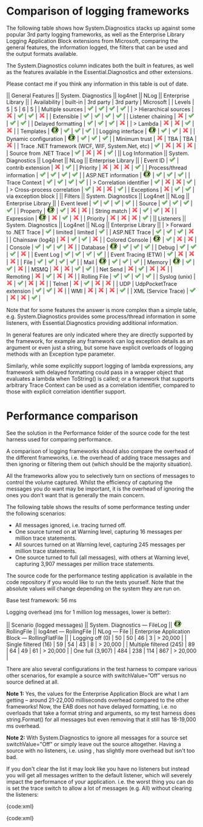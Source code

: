 # Comparison of logging frameworks

The following table shows how System.Diagnostics stacks up against some popular 3rd party logging frameworks, as well as the Enterprise Library Logging Application Block extensions from Microsoft, comparing the general features, the information logged, the filters that can be used and the output formats available. 

The System.Diagnostics column indicates both the built in features, as well as the features available in the Essential.Diagnostics and other extensions.

Please contact me if you think any information in this table is out of date.

|| General Features || System. Diagnostics || log4net || NLog || Enterprise Library ||
| Availability | built-in | 3rd party | 3rd party | Microsoft |
| Levels | 5 | 5 | 6 | 5 |
| Multiple sources | ![](Comparison_tick.png) | ![](Comparison_tick.png) | ![](Comparison_tick.png) | ![](Comparison_tick.png) |
| > Hierarchical sources | ![](Comparison_cross.png) | ![](Comparison_tick.png) | ![](Comparison_tick.png) | ![](Comparison_cross.png) |
| Extensible | ![](Comparison_tick.png) | ![](Comparison_tick.png) | ![](Comparison_tick.png) | ![](Comparison_tick.png) |
| Listener chaining | ![](Comparison_cross.png) | ![](Comparison_tick.png) | ![](Comparison_tick.png) | ![](Comparison_tick.png) |
| Delayed formatting | ![](Comparison_tick.png) | ![](Comparison_tick.png) | ![](Comparison_tick.png) | ![](Comparison_cross.png) |
| > Lambda | ![](Comparison_cross.png) | ![](Comparison_cross.png) | ![](Comparison_tick.png) | ![](Comparison_cross.png) |
| Templates | ![](Comparison_ex.png) | ![](Comparison_tick.png) | ![](Comparison_tick.png) | ![](Comparison_tick.png) |
| Logging interface | ![](Comparison_ex.png) | ![](Comparison_tick.png) | ![](Comparison_tick.png) | ![](Comparison_cross.png) |
| Dynamic configuration | ![](Comparison_ex.png) | ![](Comparison_tick.png) | ![](Comparison_tick.png) | ![](Comparison_tick.png) |
| Minimum trust | ![](Comparison_cross.png) | TBA | TBA | ![](Comparison_cross.png) |
| Trace .NET framework (WCF, WIF, System.Net, etc) | ![](Comparison_tick.png) | ![](Comparison_cross.png) | ![](Comparison_cross.png) | ![](Comparison_cross.png) |
| Source from .NET Trace | ![](Comparison_tick.png) | ![](Comparison_cross.png) | ![](Comparison_cross.png) | ![](Comparison_tick.png) |
|| Log Information || System. Diagnostics || Log4net || NLog || Enterprise Library ||
| Event ID | ![](Comparison_tick.png) | contrib extension | ![](Comparison_cross.png) | ![](Comparison_tick.png) |
| Priority | ![](Comparison_cross.png) | ![](Comparison_cross.png) | ![](Comparison_cross.png) | ![](Comparison_tick.png) |
| Process/thread information | ![](Comparison_tick.png) | ![](Comparison_tick.png) | ![](Comparison_tick.png) | ![](Comparison_tick.png) |
| ASP.NET information | ![](Comparison_ex.png) | ![](Comparison_tick.png) | ![](Comparison_tick.png) | ![](Comparison_tick.png) |
| Trace Context | ![](Comparison_tick.png) | ![](Comparison_tick.png) | ![](Comparison_tick.png) | ![](Comparison_tick.png) |
| > Correlation identifier | ![](Comparison_tick.png) | ![](Comparison_cross.png) | ![](Comparison_cross.png) | ![](Comparison_tick.png) |
| > Cross-process correlation | ![](Comparison_tick.png) | ![](Comparison_cross.png) | ![](Comparison_cross.png) | ![](Comparison_tick.png) |
| Exceptions | ![](Comparison_cross.png) | ![](Comparison_tick.png) | ![](Comparison_tick.png) | via exception block |
|| Filters || System. Diagnostics || Log4net || NLog || Enterprise Library ||
| Event level | ![](Comparison_tick.png) | ![](Comparison_tick.png) | ![](Comparison_tick.png) | ![](Comparison_tick.png) |
| Source | ![](Comparison_tick.png) | ![](Comparison_tick.png) | ![](Comparison_tick.png) | ![](Comparison_tick.png) |
| Property | ![](Comparison_ex.png) | ![](Comparison_tick.png) | ![](Comparison_cross.png) | ![](Comparison_cross.png) |
| String match | ![](Comparison_cross.png) | ![](Comparison_tick.png) | ![](Comparison_tick.png) | ![](Comparison_cross.png) |
| Expression | ![](Comparison_ex.png) | ![](Comparison_cross.png) | ![](Comparison_tick.png) | ![](Comparison_cross.png) |
| Priority | ![](Comparison_cross.png) | ![](Comparison_cross.png) | ![](Comparison_cross.png) | ![](Comparison_tick.png) |
|| Listeners || System. Diagnostics || Log4net || NLog || Enterprise Library ||
| > Forward to .NET Trace | ![](Comparison_tick.png) | limited | limited | ![](Comparison_tick.png) |
| ASP.NET Trace | ![](Comparison_tick.png) | ![](Comparison_tick.png) | ![](Comparison_tick.png) | ![](Comparison_cross.png) |
| Chainsaw (log4j) | ![](Comparison_cross.png) | ![](Comparison_tick.png) | ![](Comparison_tick.png) | ![](Comparison_cross.png) |
| Colored Console | ![](Comparison_ex.png) | ![](Comparison_tick.png) | ![](Comparison_cross.png) | ![](Comparison_cross.png) |
| Console | ![](Comparison_tick.png) | ![](Comparison_tick.png) | ![](Comparison_tick.png) | ![](Comparison_cross.png) |
| Database | ![](Comparison_ex.png) | ![](Comparison_tick.png) | ![](Comparison_tick.png) | ![](Comparison_tick.png) |
| Debug | ![](Comparison_tick.png) | ![](Comparison_tick.png) | ![](Comparison_tick.png) | ![](Comparison_cross.png) |
| Event Log | ![](Comparison_tick.png) | ![](Comparison_tick.png) | ![](Comparison_tick.png) | ![](Comparison_tick.png) |
| Event Tracing (ETW) | ![](Comparison_tick.png) | ![](Comparison_cross.png) | ![](Comparison_cross.png) | ![](Comparison_cross.png) |
| File | ![](Comparison_tick.png) | ![](Comparison_tick.png) | ![](Comparison_tick.png) | ![](Comparison_tick.png) |
| Mail | ![](Comparison_ex.png) | ![](Comparison_tick.png) | ![](Comparison_tick.png) | ![](Comparison_tick.png) |
| Memory | ![](Comparison_ex.png) | ![](Comparison_tick.png) | ![](Comparison_tick.png) | ![](Comparison_cross.png) |
| MSMQ | ![](Comparison_cross.png) | ![](Comparison_cross.png) | ![](Comparison_tick.png) | ![](Comparison_tick.png) |
| Net Send | ![](Comparison_cross.png) | ![](Comparison_tick.png) | ![](Comparison_cross.png) | ![](Comparison_cross.png) |
| Remoting | ![](Comparison_cross.png) | ![](Comparison_tick.png) | ![](Comparison_cross.png) | ![](Comparison_cross.png) |
| Rolling File | ![](Comparison_tick.png) | ![](Comparison_tick.png) | ![](Comparison_tick.png) | ![](Comparison_tick.png) |
| Syslog (unix) | ![](Comparison_cross.png) | ![](Comparison_tick.png) | ![](Comparison_cross.png) | ![](Comparison_cross.png) |
| Telnet | ![](Comparison_cross.png) | ![](Comparison_tick.png) | ![](Comparison_cross.png) | ![](Comparison_cross.png) |
| UDP | UdpPocketTrace extension | ![](Comparison_tick.png) | ![](Comparison_tick.png) | ![](Comparison_cross.png) |
| WMI | ![](Comparison_cross.png) | ![](Comparison_cross.png) | ![](Comparison_cross.png) | ![](Comparison_tick.png) |
| XML (Service Trace) | ![](Comparison_tick.png) | ![](Comparison_cross.png) | ![](Comparison_cross.png) | ![](Comparison_tick.png) |

Note that for some features the answer is more complex than a simple table, e.g. System.Diagnostics provides some process/thread information in some listeners, with Essential.Diagnostics providing additional information.

In general features are only indicated where they are directly supported by the framework, for example any framework can log exception details as an argument or even just a string, but some have explicit overloads of logging methods with an Exception type parameter.

Similarly, while some explicitly support logging of lambda expressions, any framework with delayed formatting could pass in a wrapper object that evaluates a lambda when ToString() is called; or a framework that supports arbitrary Trace Context can be used as a correlation identifier, compared to those with explicit correlation identifier support.

# Performance comparison

See the solution in the Performance folder of the source code for the test harness used for comparing performance.

A comparison of logging frameworks should also compare the overhead of the different frameworks, i.e. the overhead of adding trace messages and then ignoring or filtering them out (which should be the majority situation). 

All the frameworks allow you to selectively turn on sections of messages to control the volume captured. Whilst the efficiency of capturing the messages you do want may be important, it is the overhead of ignoring the ones you don’t want that is generally the main concern.

The following table shows the results of some performance testing under the following scenarios:
* All messages ignored, i.e. tracing turned off.
* One source turned on at Warning level, capturing 16 messages per million trace statements.
* All sources turned on at Warning level, capturing 245 messages per million trace statements.
* One source turned to full (all messages), with others at Warning level, capturing 3,907 messages per million trace statements.

The source code for the performance testing application is available in the code repository if you would like to run the tests yourself. Note that the absolute values will change depending on the system they are run on.

Base test framework: 56 ms

Logging overhead (ms for 1 million log messages, lower is better):

|| Scenario (logged messages) || System. Diagnostics — FileLog || ![](Comparison_ex.png) RollingFile || log4net — RollingFile || NLog — File || Enterprise Application Block — RollingFlatFile ||
| Logging off (0) | 50 | 50 | 46 | 3 | > 20,000 |
| Single filtered (16) | 59 | 54 | 43 | 8 | > 20,000 |
| Multiple filtered (245) | 89 | 64 | 49 | 61 | > 20,000 |
| One full (3,907) | 484 | 238 | 114 | 867 | > 20,000 |

There are also several configurations in the test harness to compare various other scenarios, for example a source with switchValue=”Off” versus no source defined at all.

**Note 1:** Yes, the values for the Enterprise Application Block are what I am getting – around 21-22,000 milliseconds overhead compared to the other frameworks! Now, the EAB does not have delayed formatting, i.e. no overloads that take a format string and arguments, so my test harness does string.Format() for all messages but even removing that it still has 18-19,000 ms overhead.

**Note 2:** With System.Diagnostics to ignore all messages for a source set switchValue="Off" or simply leave out the source altogether. Having a source with no listeners, i.e. using <clear />, has slightly more overhead but isn't too bad.

If you don't clear the list it may look like you have no listeners but instead you will get all messages written to the default listener, which will severely impact the performance of your application. i.e. the worst thing you can do is set the trace switch to allow a lot of messages (e.g. All) without clearing the listeners:

{code:xml}
<!-- Bad example: will severely impact performance (clear listeners, but leave source) -->
<source name="SourceWithBadSwitch" switchValue="All">
</source>
<!-- Correct way to turn logging off (set switch to Off, or simply delete completely) -->
<source name="MySource" switchValue="Off">
  <listeners>
    <clear/>
    <add name="filelog"/>
   </listeners>
</source>
{code:xml}
